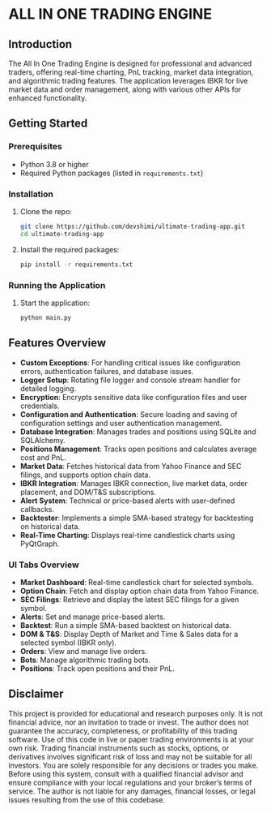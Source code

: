 # ALL IN ONE TRADING ENGINE

## Introduction
The All In One Trading Engine is designed for professional and advanced traders, offering real-time charting, PnL tracking, market data integration, and algorithmic trading features. The application leverages IBKR for live market data and order management, along with various other APIs for enhanced functionality.

## Getting Started

### Prerequisites
- Python 3.8 or higher
- Required Python packages (listed in `requirements.txt`)

### Installation
1. Clone the repo:
   ```sh
   git clone https://github.com/devshimi/ultimate-trading-app.git
   cd ultimate-trading-app
   ```
2. Install the required packages:
   ```sh
   pip install -r requirements.txt
   ```

### Running the Application
1. Start the application:
   ```sh
   python main.py
   ```

## Features Overview

- **Custom Exceptions**: For handling critical issues like configuration errors, authentication failures, and database issues.
- **Logger Setup**: Rotating file logger and console stream handler for detailed logging.
- **Encryption**: Encrypts sensitive data like configuration files and user credentials.
- **Configuration and Authentication**: Secure loading and saving of configuration settings and user authentication management.
- **Database Integration**: Manages trades and positions using SQLite and SQLAlchemy.
- **Positions Management**: Tracks open positions and calculates average cost and PnL.
- **Market Data**: Fetches historical data from Yahoo Finance and SEC filings, and supports option chain data.
- **IBKR Integration**: Manages IBKR connection, live market data, order placement, and DOM/T&S subscriptions.
- **Alert System**: Technical or price-based alerts with user-defined callbacks.
- **Backtester**: Implements a simple SMA-based strategy for backtesting on historical data.
- **Real-Time Charting**: Displays real-time candlestick charts using PyQtGraph.

### UI Tabs Overview
- **Market Dashboard**: Real-time candlestick chart for selected symbols.
- **Option Chain**: Fetch and display option chain data from Yahoo Finance.
- **SEC Filings**: Retrieve and display the latest SEC filings for a given symbol.
- **Alerts**: Set and manage price-based alerts.
- **Backtest**: Run a simple SMA-based backtest on historical data.
- **DOM & T&S**: Display Depth of Market and Time & Sales data for a selected symbol (IBKR only).
- **Orders**: View and manage live orders.
- **Bots**: Manage algorithmic trading bots.
- **Positions**: Track open positions and their PnL.

## Disclaimer
This project is provided for educational and research purposes only. It is not financial advice, nor an invitation to trade or invest.
The author does not guarantee the accuracy, completeness, or profitability of this trading software. Use of this code in live or paper trading environments is at your own risk.
Trading financial instruments such as stocks, options, or derivatives involves significant risk of loss and may not be suitable for all investors. You are solely responsible for any decisions or trades you make.
Before using this system, consult with a qualified financial advisor and ensure compliance with your local regulations and your broker’s terms of service.
The author is not liable for any damages, financial losses, or legal issues resulting from the use of this codebase.
